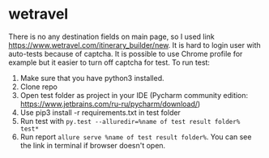 # wetravel
There is no any destination fields on main page, so I used link https://www.wetravel.com/itinerary_builder/new.
It is hard to login user with auto-tests because of captcha. It is possible to use Chrome profile for example but it easier to turn off captcha for test.
To run test:
1. Make sure that you have python3 installed.
2. Clone repo
3. Open test folder as project in your IDE (Pycharm community edition: https://www.jetbrains.com/ru-ru/pycharm/download/)
4. Use  pip3 install -r requirements.txt in test folder
5. Run test with ```py.test --alluredir=%name of test result folder%  test*```
6. Run report ```allure serve %name of test result folder%```. You can see the link in terminal if browser doesn't open.
